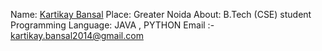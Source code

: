 Name: [Kartikay Bansal](https://github.com/KartikayB)
Place: Greater Noida
About: B.Tech (CSE) student 
Programming Language: JAVA , PYTHON
Email :- kartikay.bansal2014@gmail.com

